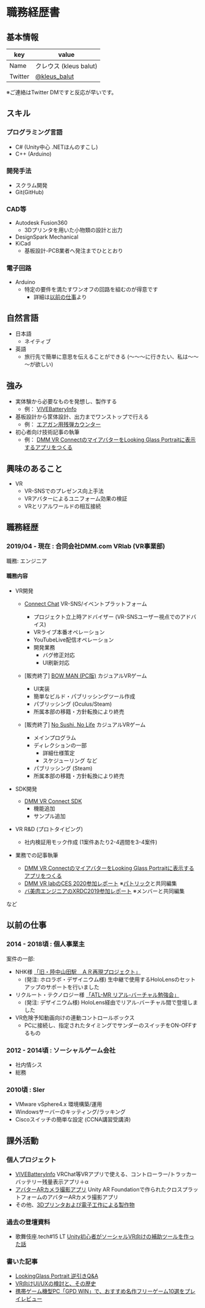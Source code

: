# 職務経歴書

## 基本情報

|key|value|
|---|-----|
|Name|クレウス (kleus balut)|
|Twitter|[@kleus_balut](https://twitter.com/kleus_balut)|

※ご連絡はTwitter DMですと反応が早いです。

## スキル
### プログラミング言語
- C# (Unity中心 .NETほんのすこし)
- C++ (Arduino)

### 開発手法
 - スクラム開発
 - Git(GitHub)

### CAD等
- Autodesk Fusion360
  - 3Dプリンタを用いた小物類の設計と出力
- DesignSpark Mechanical
- KiCad
  - 基板設計-PCB業者へ発注までひととおり

### 電子回路
- Arduino
  - 特定の要件を満たすワンオフの回路を組むのが得意です
    - 詳細は[以前の仕事](#以前の仕事)より

## 自然言語

- 日本語
  - ネイティブ
- 英語
  - 旅行先で簡単に意思を伝えることができる (～～～に行きたい、私は～～～が欲しい)

## 強み

- 実体験から必要なものを発想し、製作する
  - 例： [VIVEBatteryInfo](https://kleusbalut.booth.pm/items/969809) 
- 基板設計から筐体設計、出力までワンストップで行える
  - 例： [エアガン用残弾カウンター](https://twitter.com/kleus_balut/status/744148231492247552?s=20)
- 初心者向け技術記事の執筆
  - 例： [DMM VR ConnectのマイアバターをLooking Glass Portraitに表示するアプリをつくる](https://inside.dmm.com/entry/2021/05/21/DMMVRConnect06)

## 興味のあること

- VR
  - VR-SNSでのプレゼンス向上手法
  - VRアバターによるユニフォーム効果の検証
  - VRとリアルワールドの相互接続


## 職務経歴

### 2019/04 - 現在 : 合同会社DMM.com VRlab (VR事業部)
職務: エンジニア

#### 職務内容

- VR開発
  - [Connect Chat](https://store.steampowered.com/app/1424930/Connect_Chat/) VR-SNS/イベントプラットフォーム
    - プロジェクト立上時アドバイザー (VR-SNSユーザー視点でのアドバイス)
    - VRライブ本番オペレーション
    - YouTubeLive配信オペレーション
    - 開発業務
      - バグ修正対応
      - UI刷新対応
  - [販売終了] [BOW MAN (PC版)](https://store.steampowered.com/app/1159480/BOW_MAN/) カジュアルVRゲーム
    - UI実装
    - 簡単なビルド・パブリッシングツール作成
    - パブリッシング (Oculus/Steam)
    - 所属本部の移籍・方針転換により終売
  
  - [販売終了] [No Sushi, No Life](https://store.steampowered.com/app/1481430/No_Sushi_No_Life/) カジュアルVRゲーム
    - メインプログラム
    - ディレクションの一部
      - 詳細仕様策定
      - スケジューリング など
    - パブリッシング (Steam)
    - 所属本部の移籍・方針転換により終売
- SDK開発
  - [DMM VR Connect SDK](https://github.com/dmm-com/vrlab-dvrsdk)
    - 機能追加
    - サンプル追加
- VR R&D (プロトタイピング)
  - 社内検証用モック作成 (1案件あたり2-4週間を3-4案件)

- 業務での記事執筆
  - [DMM VR ConnectのマイアバターをLooking Glass Portraitに表示するアプリをつくる](https://inside.dmm.com/entry/2021/05/21/DMMVRConnect06)
  - [DMM VR labのCES 2020参加レポート](https://inside.dmm.com/entry/2020/01/10/CES2020-DMMVRlab) ※[パトリック](https://twitter.com/PatrickClacey)と共同編集
  - [バ美肉エンジニアのXRDC2019参加レポート](https://inside.dmm.com/entry/2019/11/08/xrdc-2019-vengineer-vrlab) ※メンバーと共同編集

など

## 以前の仕事

### 2014 - 2018頃 : 個人事業主

案件の一部:
- NHK様 [「旧・陸中山田駅　ＡＲ再現プロジェクト」](https://www.nhk-ep.co.jp/arproject-20180810/)
  - (発注: ホロラボ・デザイニウム様) 生中継で使用するHoloLensのセットアップのサポートを行いました
- リクルート・テクノロジー様 [「ATL-MR リアル-バーチャル勉強会」](https://atl-hiroo.recruit-tech.co.jp/2018/11/real-virtual-meeting/)
  - (発注: デザイニウム様) HoloLens経由でリアル-バーチャル間で登壇しました
- VR危険予知動画向けの連動コントロールボックス
  - PCに接続し、指定されたタイミングでサンダーのスイッチをON-OFFするもの

### 2012 - 2014頃 : ソーシャルゲーム会社

- 社内情シス
- 総務

### 2010頃 : SIer

- VMware vSphere4.x 環境構築/運用
- Windowsサーバーのキッティング/ラッキング
- Ciscoスイッチの簡単な設定 (CCNA講習受講済)

## 課外活動

### 個人プロジェクト
* [VIVEBatteryInfo](https://kleusbalut.booth.pm/items/969809) VRChat等VRアプリで使える、コントローラー/トラッカーバッテリー残量表示アプリ＋α
* [アバターARカメラ撮影アプリ](https://kleus-balut.fanbox.cc/posts/1860508) Unity AR Foundationで作られたクロスプラットフォームのアバターARカメラ撮影アプリ
* その他、[3Dプリンタおよび電子工作による製作物](https://twitter.com/i/moment_maker/preview/791109179855347712)

### 過去の登壇資料
*  歌舞伎座.tech#15 LT [Unity初心者がソーシャルVR向けの補助ツールを作った話](https://youtu.be/OiQqKWxRLE4)


### 書いた記事
* [LookingGlass Portrait 逆引きQ&A](https://qiita.com/kleus_balut/items/fea229abcfca1654e40a)
* [VR向けUI/UXの検討と、その歴史](https://qiita.com/kleus_balut/items/bc7cb294044e303e6940) 
* [携帯ゲーム機型PC「GPD WIN」で、おすすめ名作フリーゲーム10選をプレイレビュー](http://www.moguragames.com/entry/gpd-win-freegame/)
